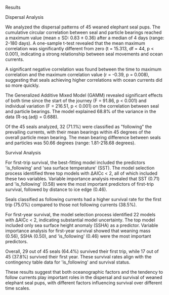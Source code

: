 Results

Dispersal Analysis

We analyzed the dispersal patterns of 45 weaned elephant seal pups. The cumulative circular correlation between seal and particle bearings reached a maximum value (mean ± SD: 0.83 ± 0.36) after a median of 4 days (range: 2-180 days). A one-sample t-test revealed that the mean maximum correlation was significantly different from zero (t = 15.313, df = 44, p < 0.001), indicating a strong relationship between seal movements and ocean currents.

A significant negative correlation was found between the time to maximum correlation and the maximum correlation value (r = -0.39, p = 0.008), suggesting that seals achieving higher correlations with ocean currents did so more quickly.

The Generalized Additive Mixed Model (GAMM) revealed significant effects of both time since the start of the journey (F = 91.86, p < 0.001) and individual variation (F = 216.51, p < 0.001) on the correlation between seal and particle bearings. The model explained 68.8% of the variance in the data (R-sq.(adj) = 0.688).

Of the 45 seals analyzed, 32 (71.1%) were classified as "following" the prevailing currents, with their mean bearings within 45 degrees of the overall particle mean bearing. The mean bearing difference between seals and particles was 50.66 degrees (range: 1.81-218.68 degrees).

Survival Analysis

For first-trip survival, the best-fitting model included the predictors 'is_following' and 'sea surface temperature' (SST). The model selection process identified three top models with ΔAICc < 2, all of which included these two variables. Variable importance analysis revealed that SST (0.71) and 'is_following' (0.58) were the most important predictors of first-trip survival, followed by distance to ice edge (0.46).

Seals classified as following currents had a higher survival rate for the first trip (75.0%) compared to those not following currents (38.5%).

For first-year survival, the model selection process identified 22 models with ΔAICc < 2, indicating substantial model uncertainty. The top model included only sea surface height anomaly (SSHA) as a predictor. Variable importance analysis for first-year survival showed that weaning mass (0.56), SSHA (0.50), and 'is_following' (0.46) were the most important predictors.

Overall, 29 out of 45 seals (64.4%) survived their first trip, while 17 out of 45 (37.8%) survived their first year. These survival rates align with the contingency table data for 'is_following' and survival status.

These results suggest that both oceanographic factors and the tendency to follow currents play important roles in the dispersal and survival of weaned elephant seal pups, with different factors influencing survival over different time scales.